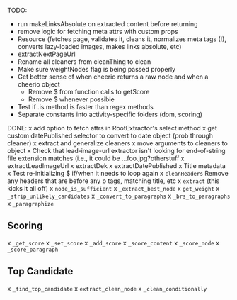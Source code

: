 TODO:
- run makeLinksAbsolute on extracted content before returning
- remove logic for fetching meta attrs with custom props
- Resource (fetches page, validates it, cleans it, normalizes meta tags (!), converts lazy-loaded images, makes links absolute, etc)
- extractNextPageUrl
- Rename all cleaners from cleanThing to clean
- Make sure weightNodes flag is being passed properly
- Get better sense of when cheerio returns a raw node and when a cheerio object
  - Remove $ from function calls to getScore
  - Remove $ whenever possible
- Test if .is method is faster than regex methods
- Separate constants into activity-specific folders (dom, scoring)

DONE:
x add option to fetch attrs in RootExtractor's select method
x get custom datePublished selector to convert to date object (prob through cleaner)
x extract and generalize cleaners
  x move arguments to cleaners to object
x Check that lead-image-url extractor isn't looking for end-of-string file extension matches (i.e., it could be ...foo.jpg?otherstuff
x extractLeadImageUrl
x extractDek
x extractDatePublished
x Title metadata
x Test re-initializing $ if/when it needs to loop again
x `cleanHeaders` Remove any headers that are before any p tags, matching title, etc
x `extract` (this kicks it all off)
x `node_is_sufficient`
x `_extract_best_node`
x `get_weight`
x `_strip_unlikely_candidates`
x `_convert_to_paragraphs`
x `_brs_to_paragraphs`
x `_paragraphize`

## Scoring

x `_get_score`
x `_set_score`
x `_add_score`
x `_score_content`
x `_score_node`
x `_score_paragraph`

## Top Candidate

x `_find_top_candidate`
x `extract_clean_node`
x `_clean_conditionally`

